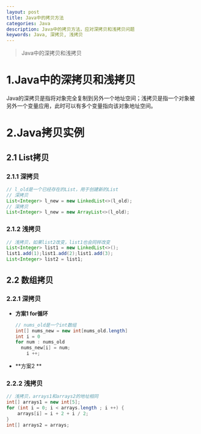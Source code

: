 ```yaml
---
layout: post
title: Java中的拷贝方法
categories: Java
description: Java中的拷贝方法，应对深拷贝和浅拷贝问题
keywords: Java, 深拷贝, 浅拷贝
---
```


> Java中的深拷贝和浅拷贝

# 1.Java中的深拷贝和浅拷贝

Java的深拷贝是指将对象完全复制到另外一个地址空间；浅拷贝是指一个对象被另外一个变量应用，此时可以有多个变量指向该对象地址空间。

# 2.Java拷贝实例

## 2.1 List拷贝

### 2.1.1 深拷贝

```java
// l_old是一个已经存在的List，用于创建新的List
// 深拷贝
List<Integer> l_new = new LinkedList<>(l_old);
// 深拷贝
List<Integer> l_new = new ArrayList<>(l_old);
```

### 2.1.2 浅拷贝

```java
// 浅拷贝，如果list2改变，list1也会同样改变
List<Integer> list1 = new LinkedList<>();
list1.add(1);list1.add(2);list1.add(3);
List<Integer> list2 = list1;
```



 ## 2.2 数组拷贝

### 2.2.1 深拷贝

* **方案1 for循环**

  ```java
  // nums_old是一个int数组
  int[] nums_new = new int[nums_old.length]
  int i = 0
  for num : nums_old
  	nums_new[i] = num;
      i ++;
  ```

* **方案2 **

### 2.2.2 浅拷贝

```java
// 浅拷贝，arrays1和arrays2的地址相同
int[] arrays1 = new int[5];
for (int i = 0; i < arrays.length ; i ++) {
    arrays[i] = i + 2 + i / 2;
}
int[] arrays2 = arrays;
```

